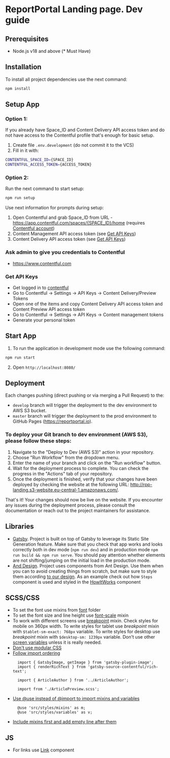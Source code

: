 # ReportPortal Landing page. Dev guide

## Prerequisites
- Node.js v18 and above (* Must Have)

## Installation
To install all project dependencies use the next command:
```bash
npm install
```

## Setup App

### Option 1:

If you already have Space_ID and Content Delivery API access token and do not have access to the Contentful profile that's enough for basic setup.
1. Create file `.env.development` (do not commit it to the VCS)
2. Fill in it with:
```bash
CONTENTFUL_SPACE_ID={SPACE_ID}
CONTENTFUL_ACCESS_TOKEN={ACCESS_TOKEN}
```

### Option 2:

Run the next command to start setup:
```bash
npm run setup
```

Use next information for prompts during setup:

1. Open Contentful and grab Space_ID from URL - https://app.contentful.com/spaces/{SPACE_ID}/home (requires [Contentful account](#ask-admin-to-give-you-credentials-to-contentful))
2. Content Management API access token (see [Get API Keys](#get-api-keys))
3. Content Delivery API access token (see [Get API Keys](#get-api-keys))

### Ask admin to give you credentials to Contentful
- https://www.contentful.com

### Get API Keys
- Get logged in to [contentful](https://www.contentful.com)
- Go to Contentful -> Settings -> API Keys -> Content Delivery/Preview Tokens
- Open one of the items and copy Content Delivery API access token and Content Preview API access token
- Go to Contentful -> Settings -> API Keys ->  Content management tokens
- Generate your personal token

## Start App

1. To run the application in development mode use the following command:
  ```bash
  npm run start
  ```
2. Open `http://localhost:8080/`

## Deployment

Each changes pushing (direct pushing or via merging a Pull Request) to the:

- `develop` branch will trigger the deployment to the dev environment to AWS S3 bucket.
- `master` branch will trigger the deployment to the prod environment to GitHub Pages (https://reportportal.io).

### To deploy your Git branch to dev environment (AWS S3), please follow these steps:

1. Navigate to the "Deploy to Dev (AWS S3)" action in your repository.
2. Choose "Run Workflow" from the dropdown menu.
3. Enter the name of your branch and click on the "Run workflow" button.
4. Wait for the deployment process to complete. You can check the progress in the "Actions" tab of your repository.
5. Once the deployment is finished, verify that your changes have been deployed by checking the website at the following URL: http://rpp-landing.s3-website.eu-central-1.amazonaws.com/.

That's it! Your changes should now be live on the website. If you encounter any issues during the deployment process, please consult the documentation or reach out to the project maintainers for assistance.

## Libraries

- [Gatsby](https://www.gatsbyjs.com/). Project is built on top of Gatsby to leverage its Static Site Generation feature. Make sure that you check that app works and looks correctly both in dev mode (`npm run dev`) and in production mode `npm run build && npm run serve`. You should pay attention whether elements are not shifting/jumping on the initial load in the production mode.
- [And Design](https://ant.design/components/overview/). Project uses components from Ant Design. Use them when you can to avoid creating things from scratch, but make sure to style them according [to our design](https://www.figma.com/file/JDa2JNX88qMJbdWeFpBfNz/%F0%9F%8C%90-RP-Landing-2.0). As an example check out how `Steps` component is used and styled in the [HowItWorks](./src/containers/LandingPage/HowItWorks) component

## SCSS/CSS

- To set the font use mixins from [font](./src/styles/mixins/font.scss) folder
- To set the font size and line height use [font-scale](./src/styles/mixins/font-scale.scss) mixin
- To work with different screens use [breakpoint](./src/styles/mixins/breakpoint.scss) mixin. Check styles for mobile on 360px width. To write styles for tablet use _breakpoint_ mixin with `$tablet-sm-exact: 768px` variable. To write styles for desktop use _breakpoint_ mixin with `$desktop-sm: 1239px` variable. Don't use other [screen variables](./src/styles/variables/screen.scss) unless it is really needed.
- [Don't use modular CSS](https://github.com/reportportal/reportportal.github.io/pull/380#discussion_r1298267799)
- [Follow import ordering](https://github.com/reportportal/reportportal.github.io/pull/380#discussion_r1298270084)
  ```
    import { GatsbyImage, getImage } from 'gatsby-plugin-image';
    import { renderRichText } from 'gatsby-source-contentful/rich-text';
  
    import { ArticleAuthor } from '../ArticleAuthor';
  
    import from './ArticlePreview.scss';
  ```
- [Use @use instead of @import to import mixins and variables](https://github.com/reportportal/reportportal.github.io/pull/377#discussion_r1295708603)
  ```
    @use 'src/styles/mixins' as m;
    @use 'src/styles/variables' as v;
  ```
- [Include mixins first and add empty line after them](https://github.com/reportportal/reportportal.github.io/pull/377#discussion_r1295710195)

## JS
- For links use [Link](src/components/Link) component
